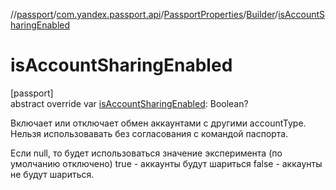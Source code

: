 //[passport](../../../../index.md)/[com.yandex.passport.api](../../index.md)/[PassportProperties](../index.md)/[Builder](index.md)/[isAccountSharingEnabled](is-account-sharing-enabled.md)

# isAccountSharingEnabled

[passport]\
abstract override var [isAccountSharingEnabled](is-account-sharing-enabled.md): Boolean?

Включает или отключает обмен аккаунтами с другими accountType. Нельзя использовавать без согласования с командой паспорта.

Если null, то будет использоваться значение эксперимента (по умолчанию отключено) true - аккаунты будут шариться false - аккаунты не будут шариться.
